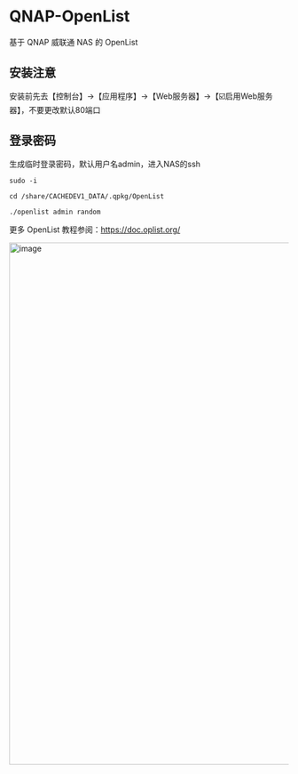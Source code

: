 # QNAP-OpenList
基于 QNAP 威联通 NAS 的 OpenList

## 安装注意
安装前先去【控制台】→【应用程序】→【Web服务器】→【☑️启用Web服务器】，不要更改默认80端口

## 登录密码
生成临时登录密码，默认用户名admin，进入NAS的ssh
```
sudo -i
```
```
cd /share/CACHEDEV1_DATA/.qpkg/OpenList
```
```
./openlist admin random
```

更多 OpenList 教程参阅：https://doc.oplist.org/

<img width="1900" height="939" alt="image" src="https://github.com/user-attachments/assets/221d59b9-5b7f-4add-998a-c6dc2c535794" />
